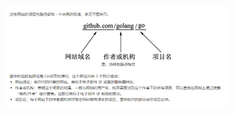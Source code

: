 ​         ![file://c:\users\baoyon~1\appdata\local\temp\tmpdkdu_6\1.png](1.assets/1-1641870474997.png)